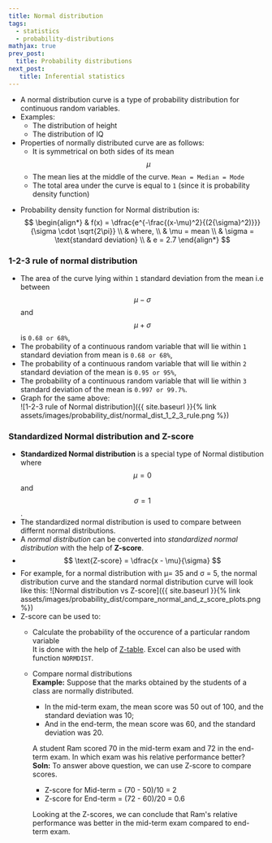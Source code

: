 ```yaml
---
title: Normal distribution
tags:
  - statistics
  - probability-distributions
mathjax: true
prev_post: 
  title: Probability distributions
next_post: 
   title: Inferential statistics
---
```


+ A normal distribution curve is a type of probability distribution for continuous random variables.
+ Examples:
  + The distribution of height
  + The distribution of IQ
+ Properties of normally distributed curve are as follows:
  + It is symmetrical on both sides of its mean $$ \mu $$
  + The mean lies at the middle of the curve. `Mean = Median = Mode`
  + The total area under the curve is equal to `1` (since it is probability density function)
<!--more-->

+ Probability density function for Normal distribution is:  
  $$
  \begin{align*}
  & f(x) = \dfrac{e^{-\frac{(x-\mu)^2}{(2{\sigma}^2)}}}{\sigma \cdot \sqrt{2\pi}} \\
  & where, \\
  & \mu = mean \\
  & \sigma = \text{standard deviation} \\
  & e = 2.7
  \end{align*}
  $$

### 1-2-3 rule of normal distribution

+ The area of the curve lying within `1` standard deviation from the mean i.e between $$ \mu - \sigma $$ and $$ \mu + \sigma $$ is `0.68 or 68%`,
+ The probability of a continuous random variable that will lie within `1` standard deviation from mean is `0.68 or 68%`,
+ The probability of a continuous random variable that will lie within `2` standard deviation of the mean is `0.95 or 95%`,
+ The probability of a continuous random variable that will lie within `3` standard deviation of the mean is `0.997 or 99.7%`.
+ Graph for the same above:  
  ![1-2-3 rule of Normal distribution]({{ site.baseurl }}{% link assets/images/probability_dist/normal_dist_1_2_3_rule.png %})

### Standardized Normal distribution and Z-score

+ __Standardized Normal distribution__ is a special type of Normal distibution where $$ \mu = 0 $$ and $$ \sigma = 1 $$.
+ The standardized normal distribution is used to compare between differnt normal distributions.
+ A _normal distribution_ can be converted into _standardized normal distribution_ with the help of __Z-score__.
+ $$ \text{Z-score} = \dfrac{x - \mu}{\sigma} $$
+ For example, for a normal distribution with μ= 35 and σ = 5, the normal distribution curve and the standard normal distribution curve will look like this:
  ![Normal distribution vs Z-score]({{ site.baseurl }}{% link assets/images/probability_dist/compare_normal_and_z_score_plots.png %})
+ Z-score can be used to:
  + Calculate the probability of the occurence of a particular random variable  
    It is done with the help of [Z-table](http://www.youtube.com/watch?v=Oyjp6Ke8V9I&t=98s). Excel can also be used with function `NORMDIST`.
  + Compare normal distributions  
    __Example:__ Suppose that the marks obtained by the students of a class are normally distributed.
    + In the mid-term exam, the mean score was 50 out of 100, and the standard deviation was 10;
    + And in the end-term, the mean score was 60, and the standard deviation was 20.

    A student Ram scored 70 in the mid-term exam and 72 in the end-term exam. In which exam was his relative performance better?  
    __Soln:__ To answer above question, we can use Z-score to compare scores.
    + Z-score for Mid-term = (70 - 50)/10 = 2  
    + Z-score for End-term = (72 - 60)/20 = 0.6

    Looking at the Z-scores, we can conclude that Ram's relative performance was better in the mid-term exam compared to end-term exam.
